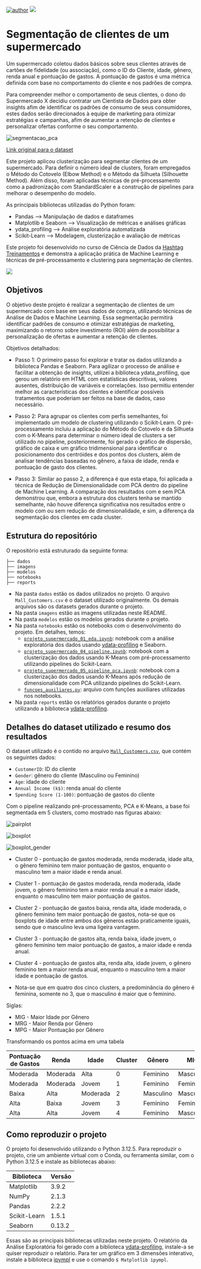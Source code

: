 [![author](https://img.shields.io/badge/Author-Richard_Rafi-blue?style=flat)](https://www.linkedin.com/in/richardrafi/)
[![](https://img.shields.io/badge/Python-3.12%2B-blue?style=flat)](https://www.python.org/)

# Segmentação de clientes de um supermercado

Um supermercado coletou dados básicos sobre seus clientes através de cartões de fidelidade (ou associação), como o ID do Cliente, idade, gênero, renda anual e pontuação de gastos. A pontuação de gastos é uma métrica definida com base no comportamento do cliente e nos padrões de compra. 

Para compreender melhor o comportamento de seus clientes, o dono do Supermercado X decidiu contratar um Cientista de Dados para obter insights afim de identificar os padrões de consumo de seus consumidores, estes dados serão direcionados à equipe de marketing para otimizar estratégias e campanhas, afim de aumentar a retenção de clientes e personalizar ofertas conforme o seu comportamento.

![segmentacao_pca](imagens/pca_plot.png)

[Link original para o dataset](https://www.kaggle.com/vjchoudhary7/customer-segmentation-tutorial-in-python)

Este projeto aplicou clusterização para segmentar clientes de um supermercado. Para definir o número ideal de clusters, foram empregados o Método do Cotovelo (Elbow Method) e o Método da Silhueta (Silhouette Method). Além disso, foram aplicadas técnicas de pré-processamento como a padronização com StandardScaler e a construção de pipelines para melhorar o desempenho do modelo.

As principais bibliotecas utilizadas do Python foram:

- Pandas –> Manipulação de dados e dataframes
- Matplotlib e Seaborn –> Visualização de métricas e análises gráficas
- ydata_profiling –> Análise exploratória automatizada
- Scikit-Learn –> Modelagem, clusterização e avaliação de métricas

Este projeto foi desenvolvido no curso de Ciência de Dados da [Hashtag Treinamentos](https://www.hashtagtreinamentos.com/) e demonstra a aplicação prática de Machine Learning e técnicas de pré-processamento e clustering para segmentação de clientes.

<a href="https://www.linkedin.com/in/richardrafi/" target="_blank"><img src="https://img.shields.io/badge/-LinkedIn-%230077B5?style=for-the-badge&logo=linkedin&logoColor=white" target="_blank"></a> 

## Objetivos

O objetivo deste projeto é realizar a segmentação de clientes de um supermercado com base em seus dados de compra, utilizando técnicas de Análise de Dados e Machine Learning. Essa segmentação permitirá identificar padrões de consumo e otimizar estratégias de marketing, maximizando o retorno sobre investimento (ROI) além de possibilitar a personalização de ofertas e aumentar a retenção de clientes.

Objetivos detalhados:

- Passo 1: O primeiro passo foi explorar e tratar os dados utilizando a biblioteca Pandas e Seaborn. Para agilizar o processo de análise e facilitar a obtenção de insights, utilizei a biblioteca ydata_profiling, que gerou um relatório em HTML com estatísticas descritivas, valores ausentes, distribuição de variáveis e correlações. Isso permitiu entender melhor as características dos clientes e identificar possíveis tratamentos que poderiam ser feitos na base de dados, caso necessário.
  
- Passo 2: Para agrupar os clientes com perfis semelhantes, foi implementado um modelo de clustering utilizando o Scikit-Learn. O pré-processamento incluiu a aplicação do Método do Cotovelo e da Silhueta com o K-Means para determinar o número ideal de clusters a ser utilizado no pipeline, posteriormente, foi gerado o gráfico de dispersão, gráfico de caixa e um gráfico tridimensional para identificar o posicionamento dos centróides e dos pontos dos clusters, além de analisar tendências baseadas no gênero, a faixa de idade, renda e pontuação de gasto dos clientes.

- Passo 3: Similar ao passo 2, a diferença é que esta etapa, foi aplicada a técnica de Redução de Dimensionalidade com PCA dentro do pipeline de Machine Learning. A comparação dos resultados com e sem PCA demonstrou que, embora a estrutura dos clusters tenha se mantido semelhante, não houve diferença significativa nos resultados entre o modelo com ou sem redução de dimensionalidade, e sim, a diferença da segmentação dos clientes em cada cluster.

## Estrutura do repositório

O repositório está estruturado da seguinte forma:

```
├── dados
├── imagens
├── modelos
├── notebooks
├── reports
```

- Na pasta `dados` estão os dados utilizados no projeto. O arquivo `Mall_Customers.csv` é o dataset utilizado originalmente. Os demais arquivos são os datasets gerados durante o projeto.
- Na pasta `imagens` estão as imagens utilizadas neste README.
- Na pasta `modelos` estão os modelos gerados durante o projeto. 
- Na pasta `notebooks` estão os notebooks com o desenvolvimento do projeto. Em detalhes, temos:
  - [`projeto_supermercado_01_eda.ipynb`](notebooks/projeto_supermercado_01_eda.ipynb): notebook com a análise exploratória dos dados usando [ydata-profiling](https://github.com/ydataai/ydata-profiling) e Seaborn.
  - [`projeto_supermercado_04_pipeline.ipynb`](notebooks/projeto_supermercado_04_pipeline.ipynb): notebook com a clusterização dos dados usando K-Means com pré-processamento utilizando pipelines do Scikit-Learn.
  - [`projeto_supermercado_05_pipeline_pca.ipynb`](notebooks/projeto_supermercado_05_pipeline_pca.ipynb): notebook com a clusterização dos dados usando K-Means após redução de dimensionalidade com PCA utilizando pipelines do Scikit-Learn.
  - [`funcoes_auxiliares.py`](notebooks/funcoes_auxiliares.py): arquivo com funções auxiliares utilizadas nos notebooks.
- Na pasta `reports` estão os relatórios gerados durante o projeto utilizando a biblioteca [ydata-profiling](https://github.com/ydataai/ydata-profiling).

## Detalhes do dataset utilizado e resumo dos resultados

O dataset utilizado é o contido no arquivo [`Mall_Customers.csv`](dados/Mall_Customers.csv), que contém os seguintes dados:

- `CustomerID`: ID do cliente
- `Gender`: gênero do cliente (Masculino ou Feminino)
- `Age`: idade do cliente 
- `Annual Income (k$)`: renda anual do cliente
- `Spending Score (1-100)`: pontuação de gastos do cliente

Com o pipeline realizando pré-processamento, PCA e K-Means, a base foi segmentada em 5 clusters, como mostrado nas figuras abaixo:

![pairplot](imagens/pairplot.png)

![boxplot](imagens/boxplot.png)

![boxplot_gender](imagens/boxplot_gender.png)


- Cluster 0 - pontuação de gastos moderada, renda moderada, idade alta, o gênero feminino tem maior pontuação de gastos, enquanto o masculino tem a maior idade e renda anual.
- Cluster 1 - pontuação de gastos moderada, renda moderada, idade jovem, o gênero feminino tem a maior renda anual e a maior idade, enquanto o masculino tem maior pontuação de gastos.
- Cluster 2 - pontuação de gastos baixa, renda alta, idade moderada, o gênero feminino tem maior pontuação de gastos, nota-se que os boxplots de idade entre ambos dos gêneros estão praticamente iguais, sendo que o masculino leva uma ligeira vantagem.
- Cluster 3 - pontuação de gastos alta, renda baixa, idade jovem, o gênero feminino tem maior pontuação de gastos, a maior idade e renda anual.
- Cluster 4 - pontuação de gastos alta, renda alta, idade jovem, o gênero feminino tem a maior renda anual, enquanto o masculino tem a maior idade e pontuação de gastos.

- Nota-se que em quatro dos cinco clusters, a predominância do gênero é feminina, somente no 3, que o masculino é maior que o feminino.

Siglas:
- MIG - Maior Idade por Gênero
- MRG - Maior Renda por Gênero
- MPG - Maior Pontuação por Gênero

Transformando os pontos acima em uma tabela

| Pontuação de Gastos | Renda | Idade | Cluster |  Gênero |   MIG   |   MRG   |   MPG   |
|---------------------|-------|-------|---------|---------|---------|---------|---------|
| Moderada            | Moderada | Alta | 0     | Feminino| Masculino| Masculino| Feminino |
| Moderada            | Moderada | Jovem | 1       | Feminino| Feminino| Feminino | Masculino|
| Baixa               | Alta  | Moderada | 2       | Masculino| Masculino| Feminino | Feminino |
| Alta                | Baixa | Jovem | 3       | Feminino| Feminino | Feminino | Feminino |
| Alta                | Alta  | Jovem | 4       | Feminino| Masculino| Feminino | Masculino|


## Como reproduzir o projeto

O projeto foi desenvolvido utilizando o Python 3.12.5. Para reproduzir o projeto, crie um ambiente virtual com o Conda, ou ferramenta similar, com o Python 3.12.5 e instale as bibliotecas abaixo:

|  Biblioteca   |  Versão | 
| ------------- | ------- |
|Matplotlib     |  3.9.2  |
|NumPy          |  2.1.3  |
|Pandas         |  2.2.2  |
|Scikit-Learn   |  1.5.1  |
|Seaborn        |  0.13.2 |
 
Essas são as principais bibliotecas utilizadas neste projeto. O relatório da Análise Exploratória foi gerado com a biblioteca [ydata-profiling](https://github.com/ydataai/ydata-profiling), instale-a se quiser reproduzir o relatório. Para ter um gráfico em 3 dimensões interativo, instale a biblioteca [ipympl](https://matplotlib.org/ipympl/) e use o comando `$ Matplotlib ipympl`.